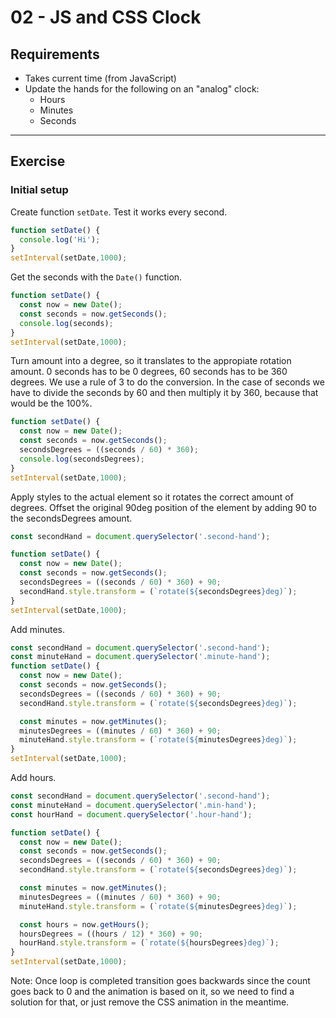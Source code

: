 # 02 - JS and CSS Clock

## Requirements
* Takes current time (from JavaScript)
* Update the hands for the following on an "analog" clock:
  * Hours
  * Minutes
  * Seconds

- - - -

## Exercise
### Initial setup
Create function `setDate`. Test it works every second.
```javascript
function setDate() {
  console.log('Hi');
}
setInterval(setDate,1000);
```

Get the seconds with the `Date()` function.
```javascript
function setDate() {
  const now = new Date();
  const seconds = now.getSeconds();
  console.log(seconds);
}
setInterval(setDate,1000);
```

Turn amount into a degree, so it translates to the appropiate rotation amount. 0 seconds has to be 0 degrees, 60 seconds has to be 360 degrees.
We use a rule of 3 to do the conversion.
In the case of seconds we have to divide the seconds by 60 and then multiply it by 360, because that would be the 100%.
```javascript
function setDate() {
  const now = new Date();
  const seconds = now.getSeconds();
  secondsDegrees = ((seconds / 60) * 360);
  console.log(secondsDegrees);
}
setInterval(setDate,1000);
```

Apply styles to the actual element so it rotates the correct amount of degrees.
Offset the original 90deg position of the element by adding 90 to the secondsDegrees amount.
```javascript
const secondHand = document.querySelector('.second-hand');

function setDate() {
  const now = new Date();
  const seconds = now.getSeconds();
  secondsDegrees = ((seconds / 60) * 360) + 90;
  secondHand.style.transform = (`rotate(${secondsDegrees}deg)`);
}
setInterval(setDate,1000);
```


Add minutes.
```javascript
const secondHand = document.querySelector('.second-hand');
const minuteHand = document.querySelector('.minute-hand');
function setDate() {
  const now = new Date();
  const seconds = now.getSeconds();
  secondsDegrees = ((seconds / 60) * 360) + 90;
  secondHand.style.transform = (`rotate(${secondsDegrees}deg)`);

  const minutes = now.getMinutes();
  minutesDegrees = ((minutes / 60) * 360) + 90;
  minuteHand.style.transform = (`rotate(${minutesDegrees}deg)`);
}
setInterval(setDate,1000);
```

Add hours.
```javascript
const secondHand = document.querySelector('.second-hand');
const minuteHand = document.querySelector('.min-hand');
const hourHand = document.querySelector('.hour-hand');

function setDate() {
  const now = new Date();
  const seconds = now.getSeconds();
  secondsDegrees = ((seconds / 60) * 360) + 90;
  secondHand.style.transform = (`rotate(${secondsDegrees}deg)`);

  const minutes = now.getMinutes();
  minutesDegrees = ((minutes / 60) * 360) + 90;
  minuteHand.style.transform = (`rotate(${minutesDegrees}deg)`);

  const hours = now.getHours();
  hoursDegrees = ((hours / 12) * 360) + 90;
  hourHand.style.transform = (`rotate(${hoursDegrees}deg)`);
}
setInterval(setDate,1000);
```

Note: Once loop is completed transition goes backwards since the count goes back to 0 and the animation is based on it, so we need to find a solution for that, or just remove the CSS animation in the meantime.
